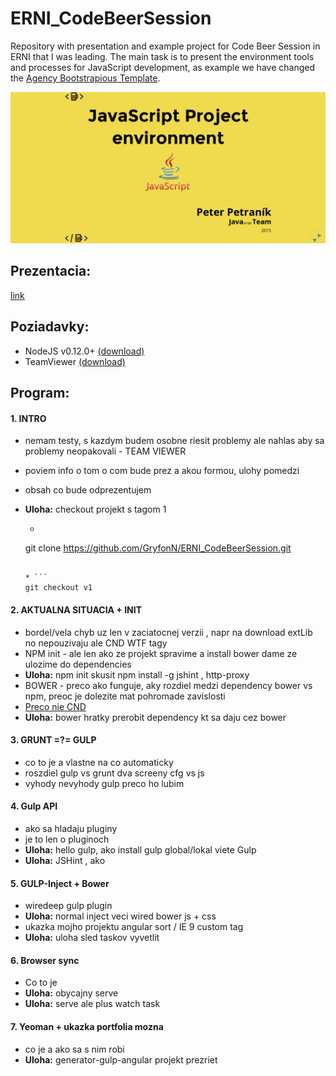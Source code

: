 # ERNI_CodeBeerSession

Repository with presentation and example project for Code Beer Session in ERNI that I was leading.
The main task is to present the environment tools and processes for JavaScript development, as example we have changed
the [Agency Bootstrapious Template](http://bootstrapious.com/p/agency-portfolio-theme).

![Preview image](/readme_preview.png?raw=true "Preview image")

## Prezentacia:
[link](http://slides.com/gryfonn/erni_codebeersession/fullscreen)


## Poziadavky:
- NodeJS v0.12.0+ [(download)](https://nodejs.org/download/)
- TeamViewer [(download)](https://www.teamviewer.com/de/download/linux.aspx)


## Program:

#### 1. INTRO

* nemam testy, s kazdym budem osobne riesit problemy ale nahlas aby sa problemy neopakovali - TEAM VIEWER
* poviem info o tom o com bude prez a akou formou, ulohy pomedzi
* obsah co bude odprezentujem
* **Uloha:** checkout projekt s tagom 1

  * ```
  git clone https://github.com/GryfonN/ERNI_CodeBeerSession.git  
  ```  

  * ```
  git checkout v1
  ```

#### 2. AKTUALNA SITUACIA + INIT
* bordel/vela chyb uz len v zaciatocnej verzii , napr na download extLib no nepouzivaju ale CND WTF tagy
* NPM init - ale len ako ze projekt spravime a install bower dame ze ulozime do dependencies
* **Uloha:** npm init skusit npm install -g jshint , http-proxy
* BOWER - preco ako funguje, aky rozdiel medzi dependency bower vs npm, preoc je dolezite mat pohromade zavislosti
* [Preco nie CND](http://www.sitepoint.com/7-reasons-not-to-use-a-cdn/)
* **Uloha:** bower hratky prerobit dependency kt sa daju cez bower

#### 3. GRUNT =?= GULP
* co to je a vlastne na co automaticky
* roszdiel gulp vs grunt dva screeny cfg vs js
* vyhody nevyhody gulp preco ho lubim


#### 4. Gulp API
* ako sa hladaju pluginy  
* je to len o pluginoch
* **Uloha:** hello gulp, ako install gulp global/lokal viete Gulp
* **Uloha:** JSHint , ako


#### 5. GULP-Inject + Bower
* wiredeep gulp plugin
* **Uloha:** normal inject veci  wired bower js + css
* ukazka mojho projektu angular sort / IE 9 custom tag
* **Uloha:** uloha sled taskov vyvetlit


#### 6. Browser sync
* Co to je
* **Uloha:** obycajny serve
* **Uloha:** serve ale plus watch task


#### 7. Yeoman + ukazka portfolia mozna
* co je a ako sa s nim robi
* **Uloha:** generator-gulp-angular projekt prezriet
